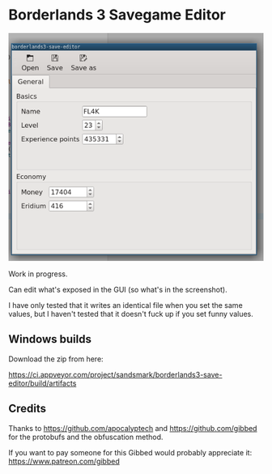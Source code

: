 Borderlands 3 Savegame Editor
=============================

![screenshot](/doc/screenshot.png)


Work in progress.

Can edit what's exposed in the GUI (so what's in the screenshot).

I have only tested that it writes an identical file when you set the same
values, but I haven't tested that it doesn't fuck up if you set funny values.

## Windows builds

Download the zip from here:

https://ci.appveyor.com/project/sandsmark/borderlands3-save-editor/build/artifacts

## Credits

Thanks to https://github.com/apocalyptech and https://github.com/gibbed for the
protobufs and the obfuscation method.

If you want to pay someone for this Gibbed would probably appreciate it:
https://www.patreon.com/gibbed

